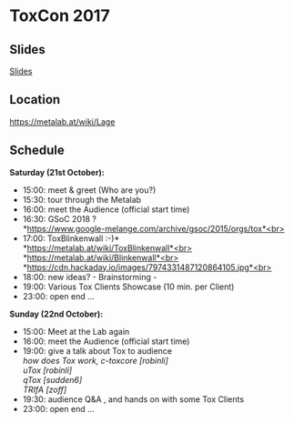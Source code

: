 # ToxCon 2017

## Slides
[Slides](https://github.com/zoff99/ToxCon2017/commit/ea4e6e6b4215bcf5ef864c5f918f5cd8f311c33b)

## Location
https://metalab.at/wiki/Lage

## Schedule

**Saturday (21st October):**

* 15:00: meet & greet (Who are you?)
* 15:30: tour through the Metalab
* 16:00: meet the Audience (official start time)
* 16:30: GSoC 2018 ?<br>
    *https://www.google-melange.com/archive/gsoc/2015/orgs/tox*<br>
* 17:00: ToxBlinkenwall :-)*<br>
    *https://metalab.at/wiki/ToxBlinkenwall*<br>
    *https://metalab.at/wiki/Blinkenwall*<br>
    *https://cdn.hackaday.io/images/7974331487120864105.jpg*<br>
* 18:00: new ideas? - Brainstorming -
* 19:00: Various Tox Clients Showcase (10 min. per Client)
* 23:00: open end ...


**Sunday (22nd October):**

* 15:00: Meet at the Lab again
* 16:00: meet the Audience (official start time)
* 19:00: give a talk about Tox to audience<br>
    *how does Tox work, c-toxcore [robinli]*<br>
    *uTox [robinli]*<br>
    *qTox [sudden6]*<br>
    *TRIfA [zoff]*<br>
* 19:30: audience Q&A , and hands on with some Tox Clients
* 23:00: open end ...



 
